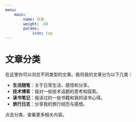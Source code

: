 ```yaml
---
menu:
    main:
        name: 分类
        weight: -80
        params:
            icon: tag
---
```


# 文章分类

在这里你可以浏览不同类型的文章。我将我的文章分为以下几类：

- **生活随笔**：关于日常生活、感悟和分享。
- **技术博客**：我对一些技术话题的思考和探索。
- **读书笔记**：我读过的一些书籍和我的读书心得。
- **旅行日志**：分享我的旅行经历与感想。

点击分类，查看更多相关内容。
